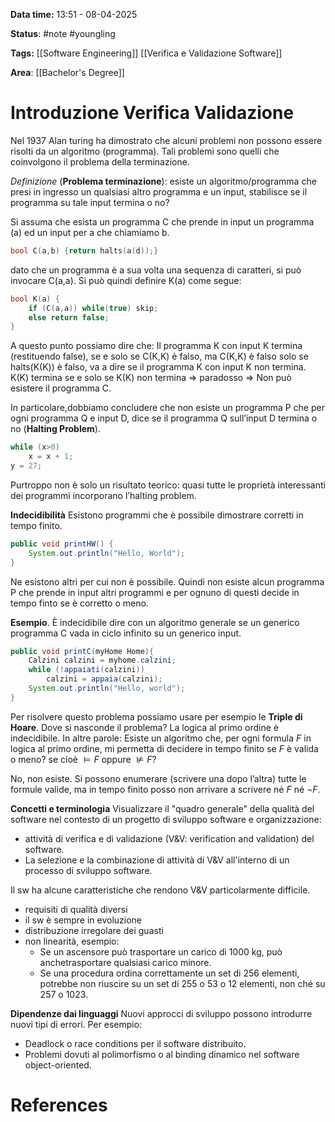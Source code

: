 **Data time:** 13:51 - 08-04-2025

**Status**: #note #youngling 

**Tags:** [[Software Engineering]] [[Verifica e Validazione Software]]

**Area**: [[Bachelor's Degree]]
# Introduzione Verifica Validazione

Nel 1937 Alan turing ha dimostrato che alcuni problemi non possono essere risolti da un algoritmo (programma). Tali problemi sono quelli che coinvolgono il problema della terminazione.

*Definizione* (**Problema terminazione**): esiste un algoritmo/programma che presi in ingresso un qualsiasi altro programma e un input, stabilisce se il programma su tale input termina o no?

Si assuma che esista un programma C che prende in input un programma (a) ed un input per a che chiamiamo b.
```c
bool C(a,b) {return halts(a(d));}
```
dato che un programma è a sua volta una sequenza di caratteri, si può invocare C(a,a).
Si può quindi definire K(a) come segue:
```c
bool K(a) {
	if (C(a,a)) while(true) skip;
	else return false;
}
```
A questo punto possiamo dire che:
Il programma K con input K termina (restituendo false), se e solo se C(K,K) è falso, ma C(K,K) è falso solo se halts(K(K)) è falso, va a dire se il programma K con input K non termina. K(K) termina se e solo se K(K) non termina => paradosso => Non può esistere il programma C.

In particolare,dobbiamo concludere che non esiste un programma P che per ogni programma Q e input D, dice se il programma Q sull’input D termina o no (**Halting Problem**).
```c
while (x>0) 
	x = x + 1;
y = 27;
```
Purtroppo non è solo un risultato teorico: quasi tutte le proprietà interessanti dei programmi incorporano l’halting problem.

**Indecidibilità**
Esistono programmi che è possibile dimostrare corretti in tempo finito.
```java
public void printHW() {
	System.out.println("Hello, World");
}
```
Ne esistono altri per cui non è possibile. Quindi non esiste alcun programma P che prende in input altri programmi e per ognuno di questi decide in tempo finto se è corretto o meno.

**Esempio**. È indecidibile dire con un algoritmo generale se un generico programma C vada in ciclo infinito su un generico input.
```java
public void printC(myHome Home){
	Calzini calzini = myhome.calzini;
	while (!appaiati(calzini))
		calzini = appaia(calzini);
	System.out.println("Hello, world");
}
```

Per risolvere questo problema possiamo usare per esempio le **Triple di Hoare**.
Dove si nasconde il problema? La logica al primo ordine è indecidibile. In altre parole: Esiste un algoritmo che, per ogni formula $F$ in logica al primo ordine, mi permetta di decidere in tempo finito se $F$ è valida o meno? se cioè $\vDash F$ oppure $\nvDash F$? 

No, non esiste. Si possono enumerare (scrivere una dopo l’altra) tutte le formule valide, ma in tempo finito posso non arrivare a scrivere né $F$ né $\lnot F$.

**Concetti e terminologia** 
Visualizzare il "quadro generale" della qualità del software nel contesto di un progetto di sviluppo software e organizzazione: 
- attività di verifica e di validazione (V&V: verification and validation) del software. 
- La selezione e la combinazione di attività di V&V all'interno di un processo di sviluppo software.

Il sw ha alcune caratteristiche che rendono V&V particolarmente difficile.
- requisiti di qualità diversi 
- il sw è sempre in evoluzione 
- distribuzione irregolare dei guasti 
- non linearità, esempio: 
	- Se un ascensore può trasportare un carico di 1000 kg, può anchetrasportare qualsiasi carico minore. 
	- Se una procedura ordina correttamente un set di 256 elementi, potrebbe non riuscire su un set di 255 o 53 o 12 elementi, non ché su 257 o 1023.

**Dipendenze dai linguaggi**
Nuovi approcci di sviluppo possono introdurre nuovi tipi di errori. Per esempio:
- Deadlock o race conditions per il software distribuito.
- Problemi dovuti al polimorfismo o al binding dinamico nel software object-oriented.
# References